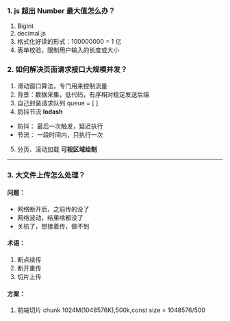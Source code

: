 ### 1. js 超出 Number 最大值怎么办？

1. BigInt
2. decimal.js
3. 格式化好读的形式：100000000 = 1 亿
4. 表单校验，限制用户输入的长度或大小

### 2. 如何解决页面请求接口大规模并发？

1. 滑动窗口算法，专门用来控制流量
2. 背景：数据采集，低代码，有序相对稳定发送后端
3. 自己封装请求队列 queue = [ ]
4. 防抖节流 **lodash**

- 防抖： 最后一次触发，延迟执行
- 节流： 一段时间内，只执行一次

5. 分页、滚动加载 **可视区域绘制**

---

### 3. 大文件上传怎么处理？

#### 问题：

- 网络断开后，之前传的没了
- 网络波动，结果啥都没了
- 关机了，想接着传，做不到

#### 术语：

1. 断点续传
2. 断开重传
3. 切片上传

#### 方案：

1. 前端切片 chunk 1024M(1048576K),500k,const size = 1048576/500

